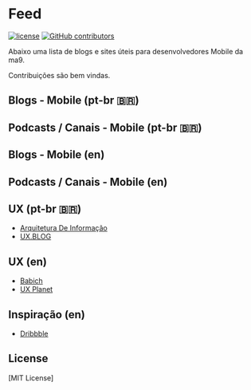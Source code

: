 # Feed

[![license](https://img.shields.io/github/license/tiagoma9/mobile-feed.svg)](./license.md)
[![GitHub contributors](https://img.shields.io/github/license/tiagoma9/mobile-feed.svg)](https://github.com/tiagoma9/mobile-feed/graphs/contributors)

Abaixo uma lista de blogs e sites úteis para desenvolvedores Mobile da ma9.

Contribuições são bem vindas.

## Blogs - Mobile (pt-br 🇧🇷)


## Podcasts / Canais - Mobile (pt-br 🇧🇷)


## Blogs - Mobile (en)


## Podcasts / Canais - Mobile (en)


## UX (pt-br 🇧🇷)

- [Arquitetura De Informação](http://arquiteturadeinformacao.com/)
- [UX.BLOG](http://www.uxdesign.blog.br/)

## UX (en)

- [Babich](http://babich.biz/)
- [UX Planet](https://uxplanet.org/)

## Inspiração (en)

- [Dribbble](https://dribbble.com/)

## License

[MIT License]
